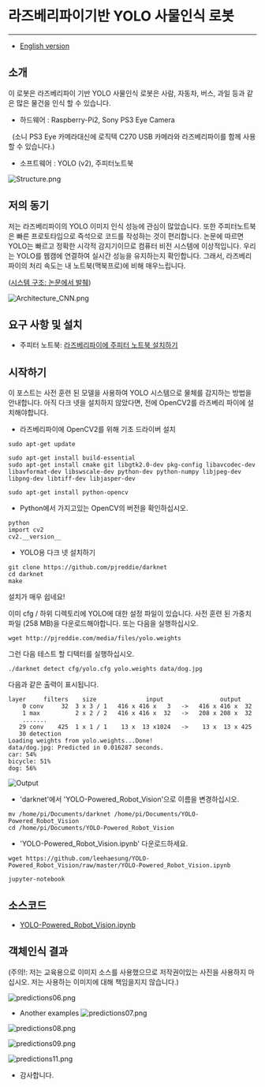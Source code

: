 # 라즈베리파이기반 YOLO 사물인식 로봇

***

* [English version](https://github.com/leehaesung/YOLO-Powered_Robot_Vision/blob/master/README.md)

## 소개

 이 로봇은 라즈베리파이 기반 YOLO 사물인식 로봇은 사람, 자동차, 버스, 과일 등과 같은 많은 물건을 인식 할 수 있습니다.


* 하드웨어 : Raspberry-Pi2, Sony PS3 Eye Camera
 
   (소니 PS3 Eye 카메라대신에 로직텍 C270 USB 카메라와 라즈베리파이를 함께 사용할 수 있습니다.)

* 소프트웨어 : YOLO (v2), 주피터노트북

![Structure.png](https://github.com/leehaesung/YOLO-Powered_Robot_Vision/blob/master/ImageFiles/Structure_YOLO.png)


## 저의 동기
저는 라즈베리파이의 YOLO 이미지 인식 성능에 관심이 많았습니다. 또한 주피터노트북은 빠른 프로토타입으로 즉석으로 코드를 작성하는 것이 편리합니다. 논문에 따르면 YOLO는 빠르고 정확한 시각적 감지기이므로 컴퓨터 비전 시스템에 이상적입니다. 우리는 YOLO를 웹캠에 연결하여 실시간 성능을 유지하는지 확인합니다. 그래서, 라즈베리파이의 처리 속도는 내 노트북(맥북프로)에 비해 매우느립니다.

([시스템 구조: 논문에서 발췌](https://pjreddie.com/media/files/papers/yolo_1.pdf))

![Architecture_CNN.png](https://github.com/leehaesung/YOLO-Powered_Robot_Vision/blob/master/ImageFiles/Architecture_CNN.png)


## 요구 사항 및 설치

* 주피터 노트북: [라즈베리파이에 주피터 노트북 설치하기](https://www.instructables.com/id/Jupyter-Notebook-on-Raspberry-Pi/)


## 시작하기

이 포스트는 사전 훈련 된 모델을 사용하여 YOLO 시스템으로 물체를 감지하는 방법을 안내합니다. 아직 다크 넷을 설치하지 않았다면, 전에 OpenCV2를 라즈베리 파이에 설치해야합니다.

* 라즈베리파이에 OpenCV2를 위해 기초 드라이버 설치
```
sudo apt-get update

sudo apt-get install build-essential
sudo apt-get install cmake git libgtk2.0-dev pkg-config libavcodec-dev libavformat-dev libswscale-dev python-dev python-numpy libjpeg-dev libpng-dev libtiff-dev libjasper-dev

sudo apt-get install python-opencv
```

* Python에서 가지고있는 OpenCV의 버전을 확인하십시오.
```
python
import cv2
cv2.__version__
```


* YOLO용 다크 넷 설치하기
```
git clone https://github.com/pjreddie/darknet
cd darknet
make
```
설치가 매우 쉽네요!

이미 cfg / 하위 디렉토리에 YOLO에 대한 설정 파일이 있습니다. 사전 훈련 된 가중치파일 (258 MB)을 다운로드해야합니다. 또는 다음을 실행하십시오.
```
wget http://pjreddie.com/media/files/yolo.weights
```

그런 다음 테스트 할 디텍터를 실행하십시오.
```
./darknet detect cfg/yolo.cfg yolo.weights data/dog.jpg
```

다음과 같은 출력이 표시됩니다.
```
layer     filters    size              input                output
    0 conv     32  3 x 3 / 1   416 x 416 x   3   ->   416 x 416 x  32
    1 max          2 x 2 / 2   416 x 416 x  32   ->   208 x 208 x  32
    .......
   29 conv    425  1 x 1 / 1    13 x  13 x1024   ->    13 x  13 x 425
   30 detection
Loading weights from yolo.weights...Done!
data/dog.jpg: Predicted in 0.016287 seconds.
car: 54%
bicycle: 51%
dog: 56%
```
![Output](https://pjreddie.com/media/image/Screen_Shot_2016-11-17_at_11.14.54_AM.png)


* 'darknet'에서 'YOLO-Powered_Robot_Vision'으로 이름을 변경하십시오.

```
mv /home/pi/Documents/darknet /home/pi/Documents/YOLO-Powered_Robot_Vision
cd /home/pi/Documents/YOLO-Powered_Robot_Vision
```

* 'YOLO-Powered_Robot_Vision.ipynb' 다운로드하세요.
```
wget https://github.com/leehaesung/YOLO-Powered_Robot_Vision/raw/master/YOLO-Powered_Robot_Vision.ipynb

jupyter-notebook
```



## 소스코드

* [YOLO-Powered_Robot_Vision.ipynb](https://github.com/leehaesung/YOLO-Powered_Robot_Vision/blob/master/YOLO-Powered_Robot_Vision.ipynb)


## 객체인식 결과
(주의!: 저는 교육용으로 이미지 소스를 사용했으므로 저작권이있는 사진을 사용하지 마십시오. 저는 사용하는 이미지에 대해 책임을지지 않습니다.)

![predictions06.png](https://github.com/leehaesung/YOLO-Powered_Robot_Vision/blob/master/ImageFiles/predictions06.png)

* Another examples
![predictions07.png](https://github.com/leehaesung/YOLO-Powered_Robot_Vision/blob/master/ImageFiles/predictions07.png)

![predictions08.png](https://github.com/leehaesung/YOLO-Powered_Robot_Vision/blob/master/ImageFiles/predictions08.png)

![predictions09.png](https://github.com/leehaesung/YOLO-Powered_Robot_Vision/blob/master/ImageFiles/predictions09.png)

![predictions11.png](https://github.com/leehaesung/YOLO-Powered_Robot_Vision/blob/master/ImageFiles/predictions11.png)


* 감사합니다.
